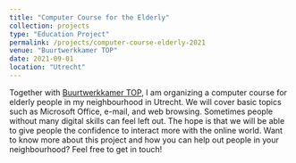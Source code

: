 ```yaml
---
title: "Computer Course for the Elderly"
collection: projects
type: "Education Project"
permalink: /projects/computer-course-elderly-2021
venue: "Buurtwerkkamer TOP"
date: 2021-09-01
location: "Utrecht"
---
```


Together with [Buurtwerkkamer TOP](https://buurtwerkkamer.nl/buurtwerkkamers/top-utrecht/), I am organizing a computer course for elderly people in my neighbourhood in Utrecht. We will cover basic topics such as Microsoft Office, e-mail, and web browsing. Sometimes people without many digital skills can feel left out. The hope is that we will be able to give people the confidence to interact more with the online world. Want to know more about this project and how you can help out people in your neighbourhood? Feel free to get in touch!
